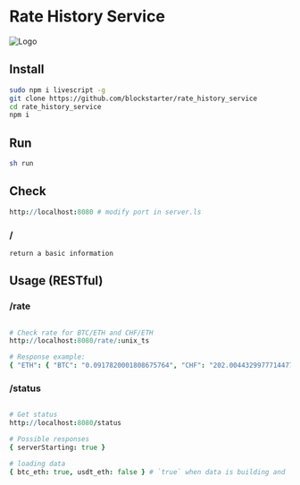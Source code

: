 # Rate History Service

![Logo](https://avatars2.githubusercontent.com/u/28689719?v=3&s=200)

## Install

```Bash
sudo npm i livescript -g
git clone https://github.com/blockstarter/rate_history_service
cd rate_history_service
npm i
```

## Run 

```Bash
sh run
```

## Check 

```Coffeescript
http://localhost:8080 # modify port in server.ls
```

### /

```
return a basic information

```

## Usage (RESTful)

### /rate

```Coffeescript

# Check rate for BTC/ETH and CHF/ETH
http://localhost:8080/rate/:unix_ts

# Response example:
{ "ETH": { "BTC": "0.0917820001808675764", "CHF": "202.00443299777144779363" }}

```

### /status

```Coffeescript

# Get status
http://localhost:8080/status

# Possible responses
{ serverStarting: true }

# loading data 
{ btc_eth: true, usdt_eth: false } # `true` when data is building and `false` when data is ready to use

```
